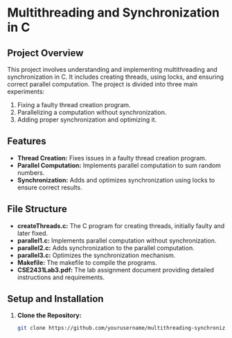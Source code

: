 # Multithreading and Synchronization in C

## Project Overview

This project involves understanding and implementing multithreading and synchronization in C. It includes creating threads, using locks, and ensuring correct parallel computation. The project is divided into three main experiments:

1. Fixing a faulty thread creation program.
2. Parallelizing a computation without synchronization.
3. Adding proper synchronization and optimizing it.

## Features

- **Thread Creation:** Fixes issues in a faulty thread creation program.
- **Parallel Computation:** Implements parallel computation to sum random numbers.
- **Synchronization:** Adds and optimizes synchronization using locks to ensure correct results.

## File Structure

- **createThreads.c:** The C program for creating threads, initially faulty and later fixed.
- **parallel1.c:** Implements parallel computation without synchronization.
- **parallel2.c:** Adds synchronization to the parallel computation.
- **parallel3.c:** Optimizes the synchronization mechanism.
- **Makefile:** The makefile to compile the programs.
- **CSE2431Lab3.pdf:** The lab assignment document providing detailed instructions and requirements.

## Setup and Installation

1. **Clone the Repository:**
   ```bash
   git clone https://github.com/yourusername/multithreading-synchronization.git
